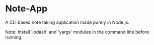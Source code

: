 # Note-App
A CLI based note taking application made purely in Node.js.

Note: Install 'lodash' and 'yargs' modules in the command line before running.
